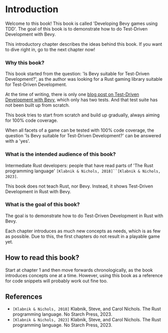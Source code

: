# Introduction

Welcome to this book!
This book is called 'Developing Bevy games using TDD'.
The goal of this book is to demonstrate how to do Test-Driven Development 
with Bevy.

This introductory chapter describes the ideas behind this book.
If you want to dive right in, go to the next chapter now!

### Why this book?

This book started from the question: 'Is Bevy suitable for Test-Driven Development?',
as the author was looking for a Rust gaming library
suitable for Test-Driven Development.

At the time of writing, there is only one [blog post on Test-Driven Development with Bevy](https://edgardocarreras.com/blog/tdd-in-rust-game-engine-bevy/),
which only has two tests. And that test suite has not been
built up from scratch.

This book tries to start from scratch and build up gradually,
always aiming for 100% code coverage.

When all facets of a game can be tested with 100% code coverage,
the question 'Is Bevy suitable for Test-Driven Development?'
can be answered with a 'yes'.

### What is the intended audience of this book?

Intermediate Rust developers: people that have read parts of
'The Rust programming language' `[Klabnik & Nichols, 2018]``[Klabnik & Nichols, 2023]`.

This book does not teach Rust, nor Bevy.
Instead, it shows Test-Driven Development in Rust with Bevy.

### What is the goal of this book?

The goal is to demonstrate how to do Test-Driven Development
in Rust with Bevy.

Each chapter introduces as much new concepts as needs,
which is as few as possible.
Due to this, the first chapters do not result in a playable game yet.

## How to read this book?

Start at chapter 1 and then move
forwards chronologically,
as the book introduces concepts one at a time.
However, using this book as a reference for code snippets will
probably work out fine too.



## References

- `[Klabnik & Nichols, 2018]` Klabnik, Steve, and Carol Nichols.
  The Rust programming language. No Starch Press, 2023.
- `[Klabnik & Nichols, 2023]` Klabnik, Steve, and Carol Nichols.
  The Rust programming language. No Starch Press, 2023.
